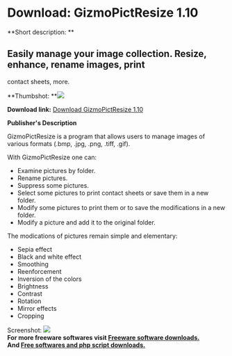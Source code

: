 # Download: GizmoPictResize 1.10

**Short description: **

## Easily manage your image collection. Resize, enhance, rename images, print
contact sheets, more.

  
**Thumbshot: **![](http://www.freewarefiles.com/screenshot/gizmopicresize_md.jpg)   
  
**Download link:** [Download GizmoPictResize 1.10](http://freesoftwares.boysofts.com/GizmoPictResize_program_44915.html)  
  

**Publisher's Description**  
  

GizmoPictResize is a program that allows users to manage images of various
formats (.bmp, .jpg, .png, .tiff, .gif).

With GizmoPictResize one can:

  * Examine pictures by folder. 
  * Rename pictures. 
  * Suppress some pictures. 
  * Select some pictures to print contact sheets or save them in a new folder. 
  * Modify some pictures to print them or to save the modifications in a new folder. 
  * Modify a picture and add it to the original folder. 

The modications of pictures remain simple and elementary:

  * Sepia effect 
  * Black and white effect 
  * Smoothing 
  * Reenforcement 
  * Inversion of the colors 
  * Brightness 
  * Contrast 
  * Rotation 
  * Mirror effects 
  * Cropping 

  
  
Screenshot: ![](http://www.freewarefiles.com/screenshot/gizmopicresize.jpg)  
**For more freeware softwares visit [Freeware software downloads.](http://freesoftwares.boysofts.com/)**   
**And [Free softwares and php script downloads.](http://www.boysofts.com/)**

